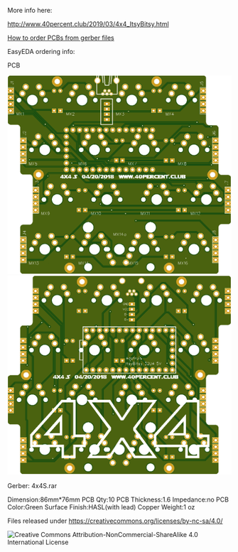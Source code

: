 More info here:

http://www.40percent.club/2019/03/4x4_ItsyBitsy.html

[How to order PCBs from gerber files](http://www.40percent.club/2017/03/ordering-pcb.html)

EasyEDA ordering info:

PCB

![4x4sFront](4x4sFront.png)
![4x4sBack](4x4sBack.png)

Gerber: 4x4S.rar


Dimension:86mm*76mm
PCB Qty:10
PCB Thickness:1.6
Impedance:no
PCB Color:Green
Surface Finish:HASL(with lead)
Copper Weight:1 oz

	
	
Files released under https://creativecommons.org/licenses/by-nc-sa/4.0/

![Creative Commons Attribution-NonCommercial-ShareAlike 4.0 International License](https://i.creativecommons.org/l/by-nc-sa/4.0/88x31.png)
